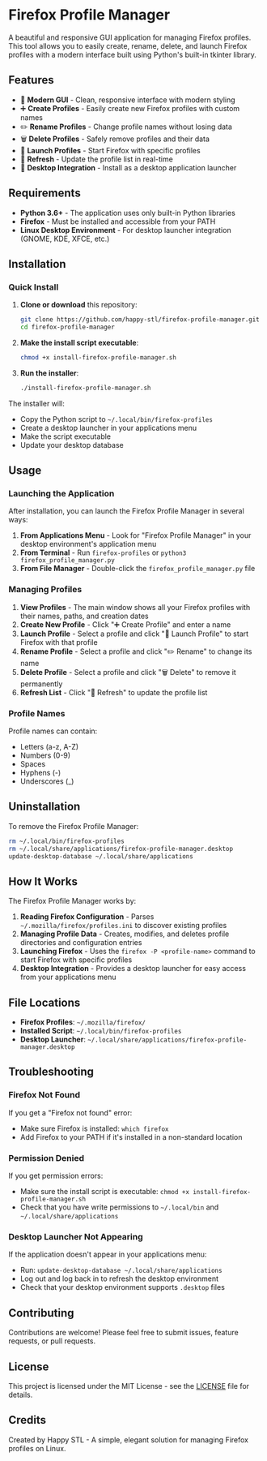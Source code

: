 # Firefox Profile Manager

A beautiful and responsive GUI application for managing Firefox profiles. This tool allows you to easily create, rename, delete, and launch Firefox profiles with a modern interface built using Python's built-in tkinter library.

## Features

- 🎨 **Modern GUI** - Clean, responsive interface with modern styling
- ➕ **Create Profiles** - Easily create new Firefox profiles with custom names
- ✏️ **Rename Profiles** - Change profile names without losing data
- 🗑️ **Delete Profiles** - Safely remove profiles and their data
- 🚀 **Launch Profiles** - Start Firefox with specific profiles
- 🔄 **Refresh** - Update the profile list in real-time
- 📱 **Desktop Integration** - Install as a desktop application launcher

## Requirements

- **Python 3.6+** - The application uses only built-in Python libraries
- **Firefox** - Must be installed and accessible from your PATH
- **Linux Desktop Environment** - For desktop launcher integration (GNOME, KDE, XFCE, etc.)

## Installation

### Quick Install

1. **Clone or download** this repository:
   ```bash
   git clone https://github.com/happy-stl/firefox-profile-manager.git
   cd firefox-profile-manager
   ```

2. **Make the install script executable**:
   ```bash
   chmod +x install-firefox-profile-manager.sh
   ```

3. **Run the installer**:
   ```bash
   ./install-firefox-profile-manager.sh
   ```

The installer will:
- Copy the Python script to `~/.local/bin/firefox-profiles`
- Create a desktop launcher in your applications menu
- Make the script executable
- Update your desktop database

## Usage

### Launching the Application

After installation, you can launch the Firefox Profile Manager in several ways:

1. **From Applications Menu** - Look for "Firefox Profile Manager" in your desktop environment's application menu
2. **From Terminal** - Run `firefox-profiles` or `python3 firefox_profile_manager.py`
3. **From File Manager** - Double-click the `firefox_profile_manager.py` file

### Managing Profiles

1. **View Profiles** - The main window shows all your Firefox profiles with their names, paths, and creation dates
2. **Create New Profile** - Click "➕ Create Profile" and enter a name
3. **Launch Profile** - Select a profile and click "🚀 Launch Profile" to start Firefox with that profile
4. **Rename Profile** - Select a profile and click "✏️ Rename" to change its name
5. **Delete Profile** - Select a profile and click "🗑️ Delete" to remove it permanently
6. **Refresh List** - Click "🔄 Refresh" to update the profile list

### Profile Names

Profile names can contain:
- Letters (a-z, A-Z)
- Numbers (0-9)
- Spaces
- Hyphens (-)
- Underscores (_)

## Uninstallation

To remove the Firefox Profile Manager:

```bash
rm ~/.local/bin/firefox-profiles
rm ~/.local/share/applications/firefox-profile-manager.desktop
update-desktop-database ~/.local/share/applications
```

## How It Works

The Firefox Profile Manager works by:

1. **Reading Firefox Configuration** - Parses `~/.mozilla/firefox/profiles.ini` to discover existing profiles
2. **Managing Profile Data** - Creates, modifies, and deletes profile directories and configuration entries
3. **Launching Firefox** - Uses the `firefox -P <profile-name>` command to start Firefox with specific profiles
4. **Desktop Integration** - Provides a desktop launcher for easy access from your applications menu

## File Locations

- **Firefox Profiles**: `~/.mozilla/firefox/`
- **Installed Script**: `~/.local/bin/firefox-profiles`
- **Desktop Launcher**: `~/.local/share/applications/firefox-profile-manager.desktop`

## Troubleshooting

### Firefox Not Found
If you get a "Firefox not found" error:
- Make sure Firefox is installed: `which firefox`
- Add Firefox to your PATH if it's installed in a non-standard location

### Permission Denied
If you get permission errors:
- Make sure the install script is executable: `chmod +x install-firefox-profile-manager.sh`
- Check that you have write permissions to `~/.local/bin` and `~/.local/share/applications`

### Desktop Launcher Not Appearing
If the application doesn't appear in your applications menu:
- Run: `update-desktop-database ~/.local/share/applications`
- Log out and log back in to refresh the desktop environment
- Check that your desktop environment supports `.desktop` files

## Contributing

Contributions are welcome! Please feel free to submit issues, feature requests, or pull requests.

## License

This project is licensed under the MIT License - see the [LICENSE](LICENSE) file for details.

## Credits

Created by Happy STL - A simple, elegant solution for managing Firefox profiles on Linux.
